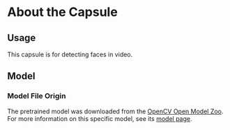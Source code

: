 # About the Capsule
## Usage
This capsule is for detecting faces in video. 

## Model
###  Model File Origin
The pretrained model was downloaded from the [OpenCV Open Model Zoo](https://github.com/opencv/open_model_zoo). 
For more information on this specific model, see its 
[model page](https://docs.openvinotoolkit.org/2019_R1/_face_detection_adas_0001_description_face_detection_adas_0001.html).


